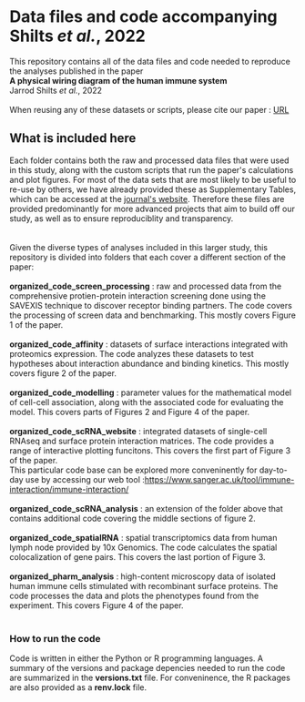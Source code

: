 # Data files and code accompanying Shilts _et al._, 2022

This repository contains all of the data files and code needed to reproduce the analyses published in the paper <br>
__A physical wiring diagram of the human immune system__ <br>
Jarrod Shilts _et al._, 2022
<br>
<br>
When reusing any of these datasets or scripts, please cite our paper : [URL](https://www.nature.com/articles/s41586)
<br>

## What is included here

Each folder contains both the raw and processed data files that were used in this study, along with the custom scripts that run the paper's calculations and plot figures.
For most of the data sets that are most likely to be useful to re-use by others, we have already provided these as Supplementary Tables, which can be accessed at the [journal's website](https://www.nature.com/articles/s41586#Extended). Therefore these files are provided predominantly for more advanced projects that aim to build off our study, as well as to ensure reproduciblity and transparency. 
<br><br><br>
Given the diverse types of analyses included in this larger study, this repository is divided into folders that each cover a different section of the paper: <br><br>
__organized_code_screen_processing__ : raw and processed data from the comprehensive protien-protein interaction screening done using the SAVEXIS technique to discover receptor binding partners. The code covers the processing of screen data and benchmarking. This mostly covers Figure 1 of the paper. <br><br>
__organized_code_affinity__ : datasets of surface interactions integrated with proteomics expression. The code analyzes these datasets to test hypotheses about interaction abundance and binding kinetics. This mostly covers figure 2 of the paper. <br><br>
__organized_code_modelling__ : parameter values for the mathematical model of cell-cell association, along with the associated code for evaluating the model. This covers parts of Figures 2 and Figure 4 of the paper. <br><br>
__organized_code_scRNA_website__ : integrated datasets of single-cell RNAseq and surface protein interaction matrices. The code provides a range of interactive plotting funcitons.  This covers the first part of Figure 3 of the paper.  <br>
This particular code base can be explored more conveninently for day-to-day use by accessing our web tool :https://www.sanger.ac.uk/tool/immune-interaction/immune-interaction/  <br><br>
__organized_code_scRNA_analysis__ : an extension of the folder above that contains additional code covering the middle sections of figure 2. <br><br>
__organized_code_spatialRNA__ : spatial transcriptomics data from human lymph node provided by 10x Genomics. The code calculates the spatial colocalization of gene pairs. This covers the last portion of Figure 3. <br><br>
__organized_pharm_analysis__ : high-content microscopy data of isolated human immune cells stimulated with recombinant surface proteins. The code processes the data and plots the phenotypes found from the experiment. This covers Figure 4 of the paper. <br><br>


### How to run the code

Code is written in either the Python or R programming languages. A summary of the versions and package depencies  needed to run the code are summarized in the __versions.txt__ file. For conveninence, the R packages are also provided as a __renv.lock__ file.


